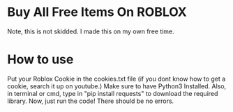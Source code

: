 # Buy All Free Items On ROBLOX
Note, this is not skidded. I made this on my own free time.

# How to use
Put your Roblox Cookie in the cookies.txt file (if you dont know how to get a cookie, search it up on youtube.)
Make sure to have Python3 Installed. Also, in terminal or cmd, type in "pip install requests" to download the required library.
Now, just run the code! There should be no errors.
